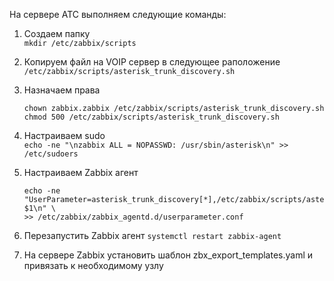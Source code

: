 На сервере АТС выполняем следующие команды:

1. Создаем папку \
`mkdir /etc/zabbix/scripts`
  
 
2. Копируем файл на VOIP сервер в следующее раположение
`/etc/zabbix/scripts/asterisk_trunk_discovery.sh`

   
3. Назначаем права 
    ```shell
    chown zabbix.zabbix /etc/zabbix/scripts/asterisk_trunk_discovery.sh
    chmod 500 /etc/zabbix/scripts/asterisk_trunk_discovery.sh
    ```
   
4. Настраиваем sudo \
`echo -ne "\nzabbix ALL = NOPASSWD: /usr/sbin/asterisk\n" >> /etc/sudoers`
   

5. Настраиваем Zabbix агент
    ```shell
    echo -ne "UserParameter=asterisk_trunk_discovery[*],/etc/zabbix/scripts/asterisk_trunk_discovery.sh $1\n" \
    >> /etc/zabbix/zabbix_agentd.d/userparameter.conf
    ```


6. Перезапустить Zabbix агент
`systemctl restart zabbix-agent`
   

7. На сервере Zabbix установить шаблон zbx_export_templates.yaml и привязать к необходимому узлу
